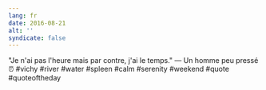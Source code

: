 ```yaml
---
lang: fr
date: 2016-08-21
alt: ''
syndicate: false
---
```


"Je n'ai pas l'heure mais par contre, j'ai le temps." — Un homme peu pressé ⏰ #vichy #river #water #spleen #calm #serenity #weekend #quote #quoteoftheday
